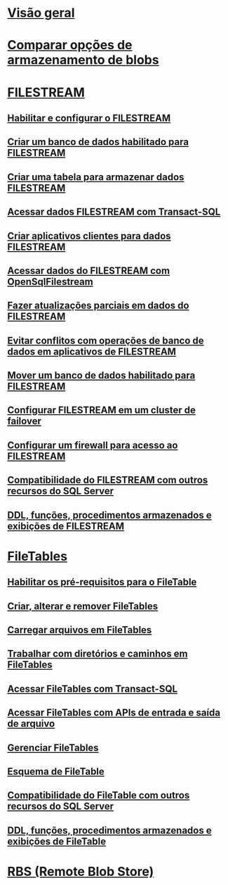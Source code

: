 # [Visão geral](binary-large-object-blob-data-sql-server.md)  
# [Comparar opções de armazenamento de blobs](compare-options-for-storing-blobs-sql-server.md)  
# [FILESTREAM](filestream-sql-server.md)  
## [Habilitar e configurar o FILESTREAM](enable-and-configure-filestream.md)  
## [Criar um banco de dados habilitado para FILESTREAM](create-a-filestream-enabled-database.md)  
## [Criar uma tabela para armazenar dados FILESTREAM](create-a-table-for-storing-filestream-data.md)  
## [Acessar dados FILESTREAM com Transact-SQL](access-filestream-data-with-transact-sql.md)  
## [Criar aplicativos clientes para dados FILESTREAM](create-client-applications-for-filestream-data.md)  
## [Acessar dados do FILESTREAM com OpenSqlFilestream](access-filestream-data-with-opensqlfilestream.md)  
## [Fazer atualizações parciais em dados do FILESTREAM](make-partial-updates-to-filestream-data.md)  
## [Evitar conflitos com operações de banco de dados em aplicativos de FILESTREAM](avoid-conflicts-with-database-operations-in-filestream-applications.md)  
## [Mover um banco de dados habilitado para FILESTREAM](move-a-filestream-enabled-database.md)  
## [Configurar FILESTREAM em um cluster de failover](set-up-filestream-on-a-failover-cluster.md)  
## [Configurar um firewall para acesso ao FILESTREAM](configure-a-firewall-for-filestream-access.md)  
## [Compatibilidade do FILESTREAM com outros recursos do SQL Server](filestream-compatibility-with-other-sql-server-features.md)  
## [DDL, funções, procedimentos armazenados e exibições de FILESTREAM](filestream-ddl-functions-stored-procedures-and-views.md)  
# [FileTables](filetables-sql-server.md)  
## [Habilitar os pré-requisitos para o FileTable](enable-the-prerequisites-for-filetable.md)  
## [Criar, alterar e remover FileTables](create-alter-and-drop-filetables.md)  
## [Carregar arquivos em FileTables](load-files-into-filetables.md)  
## [Trabalhar com diretórios e caminhos em FileTables](work-with-directories-and-paths-in-filetables.md)  
## [Acessar FileTables com Transact-SQL](access-filetables-with-transact-sql.md)  
## [Acessar FileTables com APIs de entrada e saída de arquivo](access-filetables-with-file-input-output-apis.md)  
## [Gerenciar FileTables](manage-filetables.md)  
## [Esquema de FileTable](filetable-schema.md)  
## [Compatibilidade do FileTable com outros recursos do SQL Server](filetable-compatibility-with-other-sql-server-features.md)  
## [DDL, funções, procedimentos armazenados e exibições de FileTable](filetable-ddl-functions-stored-procedures-and-views.md)  
# [RBS (Remote Blob Store)](remote-blob-store-rbs-sql-server.md)  
